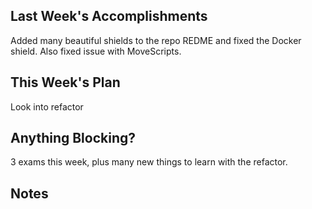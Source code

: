 ## Last Week's Accomplishments

Added many beautiful shields to the repo REDME and fixed the Docker shield. Also fixed issue with MoveScripts.

## This Week's Plan

Look into refactor

## Anything Blocking?

3 exams this week, plus many new things to learn with the refactor.

## Notes

